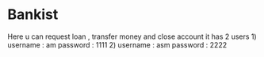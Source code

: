 # Bankist
Here u can request loan , transfer money and close account
it has 2 users 1) username : am password : 1111
               2) username : asm password : 2222
